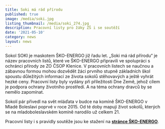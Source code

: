 ```yaml
---
title: Soki má rád přírodu
published: true
image: /media/soki.jpg
listing_thumbnail: /media/soki_274.jpg
description: Pracovní listy pro žáky ZŠ i se soutěží
date: '2021-05-10'
category: news
layout: news
---
```

Sokol SOKI je maskotem ŠKO-ENERGO již řadu let. „Soki má rád přírodu“ je název pracovních listů, které ve ŠKO-ENERGO připravili ve spolupráci s ochránci přírody ze ZO ČSOP Klenice. V pracovních listech se naučnou a zábavnou formou mohou dozvědět žáci prvního stupně základních škol spoustu důležitých informací ze života sokolů stěhovavých a ještě vyhrát hezké ceny. Pracovní listy byly vydány při příležitosti Dne Země, jehož cílem je podpora ochrany životního prostředí. A na téma ochrany dravců by se nemělo zapomínat. 

Sokolí pár přivedl na svět mláďata v budce na komíně ŠKO-ENERGO v Mladé Boleslavi poprvé v roce 2015. Od té doby mapují život sokolů, kterých se na mladoboleslavském komíně narodilo už celkem 21.

Pracovní listy i s pravidly soutěže jsou ke stažení na [**stránce ŠKO-ENERGO**](https://www.sko-energo.cz/cs/sokoli/).
